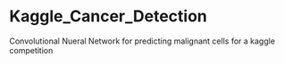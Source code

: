 # Kaggle_Cancer_Detection
Convolutional Nueral Network for predicting malignant cells for a kaggle competition
